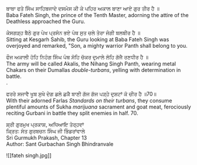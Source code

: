 ਬਾਬਾ ਫਤੇ ਸਿੰਘ ਸਾਹਿਬਜਾਦੇ ਦਸਮੇਸ ਕੀ ਕੇ ਪਹਿਰ ਅਕਾਲ ਬਾਣਾ ਆਏ ਗੁਰ ਤੀਰ ਹੈ ॥  
Baba Fateh Singh, the prince of the Tenth Master, adorning the attire of the Deathless approached the Guru.  
  
ਕੇਸਗੜ੍ਹ ਬੈਠੇ ਗੁਰ ਪੇਖ ਪ੍ਰਸੰਨ ਭਏ ਪੰਥ ਸੁਤ ਚਲੇ ਤੇਰਾ ਜੰਗੀ ਬਲਬੀਰ ਹੈ ॥  
Sitting at Kesgarh Sahib, the Guru looking at Baba Fateh Singh was overjoyed and remarked, "Son, a mighty warrior Panth shall belong to you.  
  
ਫੌਜ ਅਕਾਲੀ ਹੋਹਿ ਨਿਹੰਗ ਸਿੰਘ ਪੰਥ ਸੋਹਿ ਚੱਕਰ ਦੁਮਾਲੇ ਲੋਹਿ ਗੱਜੈ ਰਣਧੀਰ ਹੈ ॥  
The army will be called Akalis, the Nihang Singh Panth, wearing metal Chakars on their Dumallas *double-turbans*, yelling with determination in battle.  
.  
  
ਫਰਰੇ ਸਜਾਵੈ ਖੂਬ ਸੁਖੇ ਦੇਗ ਡਲੇ ਛਕੈ ਬਾਣੀ ਗੱਜ ਗੱਜ ਪੜ੍ਹੇ ਦੁਸ਼ਟਾਂ ਕੋ ਚੀਰ ਹੈ ॥70॥  
With their adorned Farlas *Standards on their turbans*, they consume plentiful amounts of Sukha *marijuana* sacrament and goat meat, ferociously reciting Gurbani in battle they split enemies in half. 70.  
  
ਸ਼੍ਰੀ ਗੁਰਮੁਖ ਪ੍ਰਕਾਸ਼, ਅਧਿਆਇ ਤੇਰ੍ਹਵਾਂ  
ਕ੍ਰਿਤ: ਸੰਤ ਗੁਰਬਚਨ ਸਿੰਘ ਜੀ ਭਿੰਡਰਾਂਵਾਲੇ  
Sri Gurmukh Prakash, Chapter 13  
Author: Sant Gurbachan Singh Bhindranvale

![[fateh singh.jpg]]